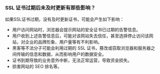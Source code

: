 ### SSL 证书过期后未及时更新有那些影响？

如果SSL证书过期，没有及时更新证书，可能会产生如下影响：
 - 用户访问网站时，浏览器会提示网站的安全证书已过期的告警信息。
 - 用户收到上述告警信息后，可能对该网站失去信任，甚至选择停止访问该网站，对企业的品牌形象、用户量等有不利影响。
 - 黑客等不法分子可能会利用过期的 SSL 证书，篡改或窃取浏览器和服务器之间传输的信息和数据，从而影响用户的数据安全。
 - 证书到期导致的业务意外中断，无法正常运营，导致资金损失。
 - 损害网站的 SEO 排名等。

